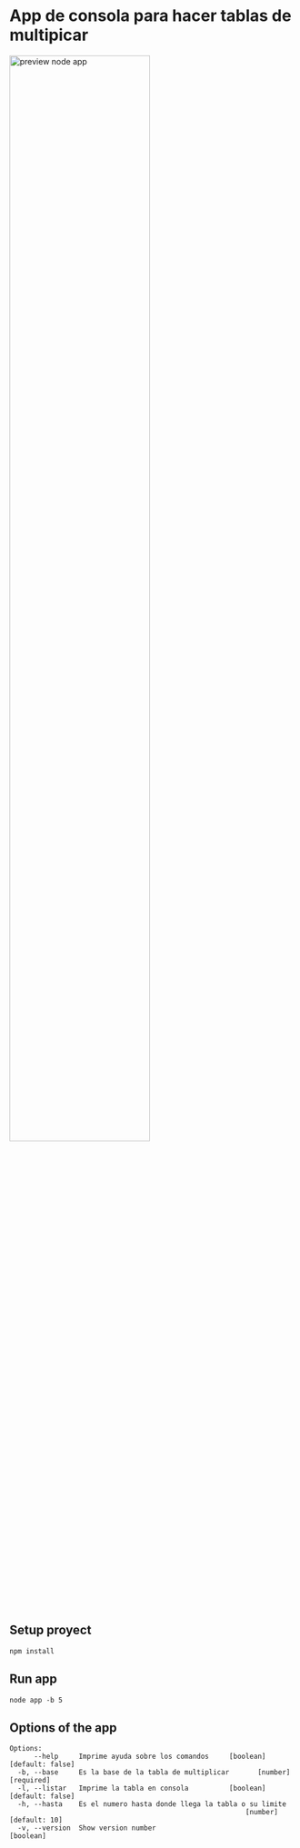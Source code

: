 # App de consola para hacer tablas de multipicar

<img src="https://i.postimg.cc/PxKqcRmz/app-Preview.png" alt="preview node app" width="70%">

## Setup proyect

```
npm install 
```

## Run app

```
node app -b 5
```

## Options of the app

```
Options:
      --help     Imprime ayuda sobre los comandos     [boolean] [default: false]
  -b, --base     Es la base de la tabla de multiplicar       [number] [required]
  -l, --listar   Imprime la tabla en consola          [boolean] [default: false]
  -h, --hasta    Es el numero hasta donde llega la tabla o su limite
                                                          [number] [default: 10]
  -v, --version  Show version number                                   [boolean]
```
